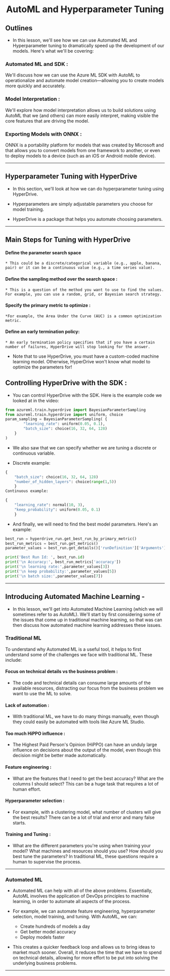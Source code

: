 # <center>AutoML and Hyperparameter Tuning</center>

## Outlines 

* In this lesson, we'll see how we can use Automated ML and Hyperparameter tuning to dramatically speed up the development of our models. Here's what we'll be covering:

### Automated ML and SDK : 
We'll discuss how we can use the Azure ML SDK with AutoML to operationalize and automate model creation—allowing you to create models more quickly and accurately.

### Model Interpretation : 
We'll explore how model interpretation allows us to build solutions using AutoML that we (and others) can more easily interpret, making visible the core features that are driving the model.

### Exporting Models with ONNX : 
ONNX is a portability platform for models that was created by Microsoft and that allows you to convert models from one framework to another, or even to deploy models to a device (such as an iOS or Android mobile device).


---

## Hyperparameter Tuning with HyperDrive

* In this section, we'll look at how we can do hyperparameter tuning using HyperDrive.

* Hyperparameters are simply adjustable parameters you choose for model training.

* HyperDrive is a package that helps you automate choosing parameters.


---

## Main Steps for Tuning with HyperDrive

#### Define the parameter search space
	
	* This could be a discrete/categorical variable (e.g., apple, banana, pair) or it can be a continuous value (e.g., a time series value).

#### Define the sampling method over the search space : 
	
	* This is a question of the method you want to use to find the values. For example, you can use a random, grid, or Bayesian search strategy.

#### Specify the primary metric to optimize : 
	
	*For example, the Area Under the Curve (AUC) is a common optimization metric.

#### Define an early termination policy: 

	* An early termination policy specifies that if you have a certain number of failures, HyperDrive will stop looking for the answer.

* Note that to use HyperDrive, you must have a custom-coded machine learning model. Otherwise, HyperDrive won't know what model to optimize the parameters for!

## Controlling HyperDrive with the SDK :

* You can control HyperDrive with the SDK. Here is the example code we looked at in the video:

```python
from azureml.train.hyperdrive import BayesianParameterSampling
from azureml.train.hyperdrive import uniform, choice
param_sampling = BayesianParameterSampling( {
        "learning_rate": uniform(0.05, 0.1),
        "batch_size": choice(16, 32, 64, 128)
    }
)

```

* We also saw that we can specify whether we are tuning a discrete or continuous variable.

* Discrete example:

```python
{
    "batch_size": choice(16, 32, 64, 128)
    "number_of_hidden_layers": choice(range(1,5))
    }
Continuous example:

{    
    "learning_rate": normal(10, 3),
    "keep_probability": uniform(0.05, 0.1)
    }

```

* And finally, we will need to find the best model parameters. Here's an example:

```python
best_run = hyperdrive_run.get_best_run_by_primary_metric()
best_run_metrics = best_run.get_metrics()
parameter_values = best_run.get_details()['runDefinition']['Arguments']

print('Best Run Id: ', best_run.id)
print('\n Accuracy:', best_run_metrics['accuracy'])
print('\n learning rate:',parameter_values[3])
print('\n keep probability:',parameter_values[5])
print('\n batch size:',parameter_values[7])
```

---

## Introducing Automated Machine Learning - 

* In this lesson, we'll get into Automated Machine Learning (which we will sometimes refer to as AutoML). We'll start by first considering some of the issues that come up in traditional machine learning, so that was can then discuss how automated machine learning addresses these issues.

### Traditional ML
To understand why Automated ML is a useful tool, it helps to first understand some of the challenges we face with traditional ML. These include:


#### Focus on technical details vs the business problem : 

* The code and technical details can consume large amounts of the available resources, distracting our focus from the business problem we want to use the ML to solve.

#### Lack of automation : 

* With traditional ML, we have to do many things manually, even though they could easily be automated with tools like Azure ML Studio.


#### Too much HiPPO influence : 

* The Highest Paid Person's Opinion (HiPPO) can have an unduly large influence on decisions about the output of the model, even though this decision might be better made automatically.

#### Feature engineering : 

* What are the features that I need to get the best accuracy? What are the columns I should select? This can be a huge task that requires a lot of human effort.

#### Hyperparameter selection : 

* For example, with a clustering model, what number of clusters will give the best results? There can be a lot of trial and error and many false starts.

#### Training and Tuning : 

* What are the different parameters you're using when training your model? What machines and resources should you use? How should you best tune the parameters? In traditional ML, these questions require a human to supervise the process.

--- 

### Automated ML

* Automated ML can help with all of the above problems. Essentially, AutoML involves the application of DevOps principles to machine learning, in order to automate all aspects of the process. 

* For example, we can automate feature engineering, hyperparameter selection, model training, and tuning. With AutoML, we can:

	* Create hundreds of models a day
	* Get better model accuracy
	* Deploy models faster


* This creates a quicker feedback loop and allows us to bring ideas to market much sooner. Overall, it reduces the time that we have to spend on technical details, allowing for more effort to be put into solving the underlying business problems.


---










